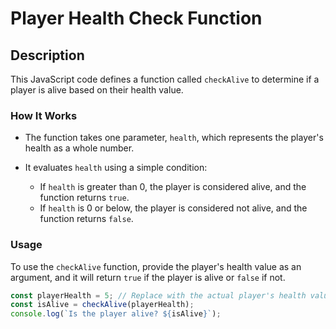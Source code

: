 # Player Health Check Function

## Description

This JavaScript code defines a function called `checkAlive` to determine if a player is alive based on their health value.

### How It Works

- The function takes one parameter, `health`, which represents the player's health as a whole number.

- It evaluates `health` using a simple condition:
  - If `health` is greater than 0, the player is considered alive, and the function returns `true`.
  - If `health` is 0 or below, the player is considered not alive, and the function returns `false`.

### Usage

To use the `checkAlive` function, provide the player's health value as an argument, and it will return `true` if the player is alive or `false` if not.

```javascript
const playerHealth = 5; // Replace with the actual player's health value
const isAlive = checkAlive(playerHealth);
console.log(`Is the player alive? ${isAlive}`);
